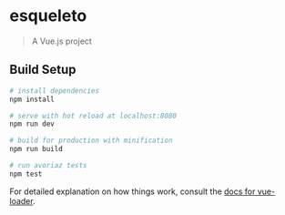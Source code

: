 # esqueleto

> A Vue.js project

## Build Setup

``` bash
# install dependencies
npm install

# serve with hot reload at localhost:8080
npm run dev

# build for production with minification
npm run build

# run avoriaz tests
npm test
```

For detailed explanation on how things work, consult the [docs for vue-loader](http://vuejs.github.io/vue-loader).
